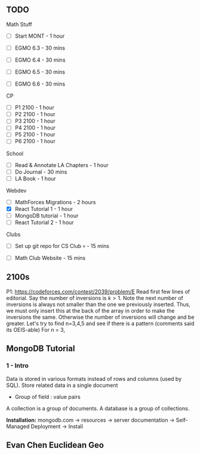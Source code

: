 
## TODO

Math Stuff
- [ ] Start MONT - 1 hour
- [ ] EGMO 6.3 - 30 mins
- [ ] EGMO 6.4 - 30 mins
- [ ] EGMO 6.5 - 30 mins
- [ ] EGMO 6.6 - 30 mins


CP
- [ ] P1 2100 - 1 hour
- [ ] P2 2100 - 1 hour
- [ ] P3 2100 - 1 hour
- [ ] P4 2100 - 1 hour
- [ ] P5 2100 - 1 hour
- [ ] P6 2100 - 1 hour

School
- [ ] Read & Annotate LA Chapters - 1 hour
- [ ] Do Journal - 30 mins
- [ ] LA Book - 1 hour

Webdev
- [ ] MathForces Migrations - 2 hours
- [x] React Tutorial 1 - 1 hour
- [ ] MongoDB tutorial - 1 hour
- [ ] React Tutorial 2 - 1 hour

Clubs
- [ ] Set up git repo for CS Club :skull: - 15 mins
- [ ] Math Club Website - 15 mins




## 2100s

P1: https://codeforces.com/contest/2039/problem/E
Read first few lines of editorial. Say the number of inversions is $k>1$. Note the next number of inversions is always not smaller than the one we previously inserted. Thus, we must only insert this at the back of the array in order to make the inversions the same. Otherwise the number of inversions will change and be greater. 
Let's try to find n=3,4,5 and see if there is a pattern (comments said its OEIS-able)
For n = 3,




## MongoDB Tutorial

### 1 - Intro
Data is stored in various formats instead of rows and columns (used by SQL).
Store related data in a single document
- Group of field : value pairs

A collection is a group of documents.
A database is a group of collections.

**Installation:** mongodb.com -> resources -> server documentation -> Self-Managed Deployment -> Install




## Evan Chen Euclidean Geo


